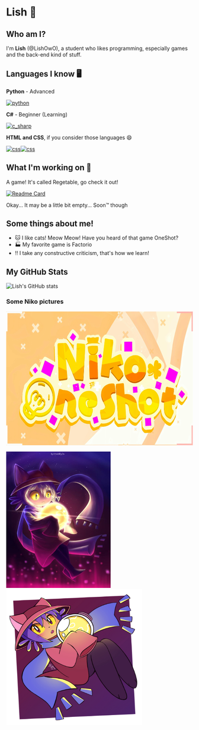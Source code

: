 # Lish 👋

## Who am I?
I'm **Lish** (@LishOwO), a student who likes programming, especially games and the back-end kind of stuff.

## Languages I know 🖥️

**Python** - Advanced

[<img src="https://cdn3.emoji.gg/emojis/1887_python.png" width="64px" height="64px" alt="python">](https://www.python.org)

**C#** - Beginner (Learning)

[<img src="https://upload.wikimedia.org/wikipedia/commons/b/bd/Logo_C_sharp.svg" height="64px" alt="c_sharp">](https://dotnet.microsoft.com/en-us/learn/csharp)

**HTML and CSS**, if you consider those languages 😄

[<img src="https://upload.wikimedia.org/wikipedia/commons/d/d5/CSS3_logo_and_wordmark.svg" height="64px" alt="css">](https://html.com/)[<img src="https://upload.wikimedia.org/wikipedia/commons/6/61/HTML5_logo_and_wordmark.svg" height="64px" alt="css">](https://html.com/)

## What I'm working on 🚀

A game! It's called Regetable, go check it out!

[![Readme Card](https://github-readme-stats.vercel.app/api/pin/?username=AgrouAgrou-org&repo=regetable&theme=radical)](https://github.com/agrouagrou-org/regetable)

Okay... It may be a little bit empty... Soon™ though

## Some things about me!
- 🐱 I like cats! Meow Meow! Have you heard of that game OneShot?
- 🏭 My favorite game is Factorio
- ‼️ I take any constructive criticism, that's how we learn!

## My GitHub Stats
![Lish's GitHub stats](https://github-readme-stats.vercel.app/api?username=lishowo&show_icons=true&theme=radical)

### Some Niko pictures
<img src="https://github.com/LishOwO/LishOwO/blob/e17c8f453d9f9f5e9f986114ec033eb3e12398c3/niko_logo.jpeg" width="640px" height="360px">

<img src="https://github.com/LishOwO/LishOwO/blob/e17c8f453d9f9f5e9f986114ec033eb3e12398c3/niko_picture1.jpg" width="282px" height="367px"><img src="https://github.com/LishOwO/LishOwO/blob/571dbf171b9e5ea4fd21a44d6b1c43e9c8789d3e/niko_picture4.jpg" width="367px" height="367px">


<!--
**LishOwO/LishOwO** is a ✨ _special_ ✨ repository because its `README.md` (this file) appears on your GitHub profile.

Here are some ideas to get you started:

- 🔭 I’m currently working on ...
- 🌱 I’m currently learning ...
- 👯 I’m looking to collaborate on ...
- 🤔 I’m looking for help with ...
- 💬 Ask me about ...
- 📫 How to reach me: ...
- 😄 Pronouns: ...
- ⚡ Fun fact: ...
-->
